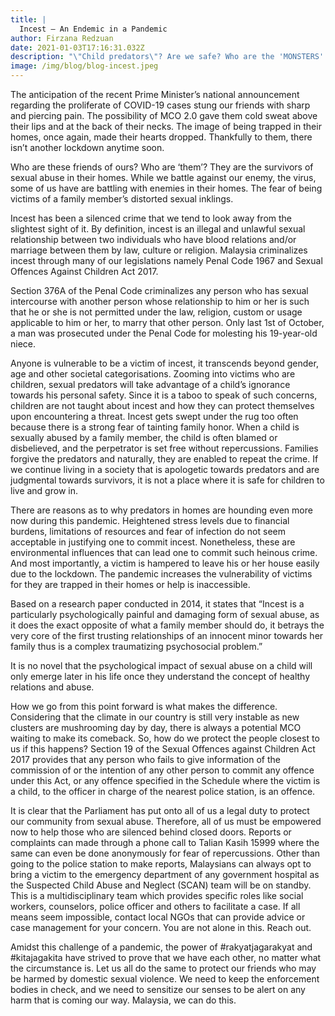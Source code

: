 ```yaml
---
title: |
  Incest – An Endemic in a Pandemic
author: Firzana Redzuan
date: 2021-01-03T17:16:31.032Z
description: "\"Child predators\"? Are we safe? Who are the 'MONSTERS' among us?"
image: /img/blog/blog-incest.jpeg
---
```


The anticipation of the recent Prime Minister’s national announcement regarding the proliferate of COVID-19 cases stung our friends with sharp and piercing pain. The possibility of MCO 2.0 gave them cold sweat above their lips and at the back of their necks. The image of being trapped in their homes, once again, made their hearts dropped. Thankfully to them, there isn’t another lockdown anytime soon.

Who are these friends of ours? Who are ‘them’? They are the survivors of sexual abuse in their homes. While we battle against our enemy, the virus, some of us have are battling with enemies in their homes. The fear of being victims of a family member’s distorted sexual inklings.

Incest has been a silenced crime that we tend to look away from the slightest sight of it. By definition, incest is an illegal and unlawful sexual relationship between two individuals who have blood relations and/or marriage between them by law, culture or religion. Malaysia criminalizes incest through many of our legislations namely Penal Code 1967 and Sexual Offences Against Children Act 2017.

Section 376A of the Penal Code criminalizes any person who has sexual intercourse with another person whose relationship to him or her is such that he or she is not permitted under the law, religion, custom or usage applicable to him or her, to marry that other person. Only last 1st of October, a man was prosecuted under the Penal Code for molesting his 19-year-old niece.

Anyone is vulnerable to be a victim of incest, it transcends beyond gender, age and other societal categorisations. Zooming into victims who are children, sexual predators will take advantage of a child’s ignorance towards his personal safety. Since it is a taboo to speak of such concerns, children are not taught about incest and how they can protect themselves upon encountering a threat. Incest gets swept under the rug too often because there is a strong fear of tainting family honor. When a child is sexually abused by a family member, the child is often blamed or disbelieved, and the perpetrator is set free without repercussions. Families forgive the predators and naturally, they are enabled to repeat the crime. If we continue living in a society that is apologetic towards predators and are judgmental towards survivors, it is not a place where it is safe for children to live and grow in.

There are reasons as to why predators in homes are hounding even more now during this pandemic. Heightened stress levels due to financial burdens, limitations of resources and fear of infection do not seem acceptable in justifying one to commit incest. Nonetheless, these are environmental influences that can lead one to commit such heinous crime. And most importantly, a victim is hampered to leave his or her house easily due to the lockdown. The pandemic increases the vulnerability of victims for they are trapped in their homes or help is inaccessible.

Based on a research paper conducted in 2014, it states that “Incest is a particularly psychologically painful and damaging form of sexual abuse, as it does the exact opposite of what a family member should do, it betrays the very core of the first trusting relationships of an innocent minor towards her family thus is a complex traumatizing psychosocial problem.”

It is no novel that the psychological impact of sexual abuse on a child will only emerge later in his life once they understand the concept of healthy relations and abuse.

How we go from this point forward is what makes the difference. Considering that the climate in our country is still very instable as new clusters are mushrooming day by day, there is always a potential MCO waiting to make its comeback. So, how do we protect the people closest to us if this happens? Section 19 of the Sexual Offences against Children Act 2017 provides that any person who fails to give information of the commission of or the intention of any other person to commit any offence under this Act, or any offence specified in the Schedule where the victim is a child, to the officer in charge of the nearest police station, is an offence.

It is clear that the Parliament has put onto all of us a legal duty to protect our community from sexual abuse. Therefore, all of us must be empowered now to help those who are silenced behind closed doors. Reports or complaints can made through a phone call to Talian Kasih 15999 where the same can even be done anonymously for fear of repercussions.  Other than going to the police station to make reports, Malaysians can always opt to bring a victim to the emergency department of any government hospital as the Suspected Child Abuse and Neglect (SCAN) team will be on standby. This is a multidisciplinary team which provides specific roles like social workers, counselors, police officer and others to facilitate a case. If all means seem impossible, contact local NGOs that can provide advice or case management for your concern. You are not alone in this. Reach out.

Amidst this challenge of a pandemic, the power of #rakyatjagarakyat and #kitajagakita have strived to prove that we have each other, no matter what the circumstance is. Let us all do the same to protect our friends who may be harmed by domestic sexual violence. We need to keep the enforcement bodies in check, and we need to sensitize our senses to be alert on any harm that is coming our way. Malaysia, we can do this.